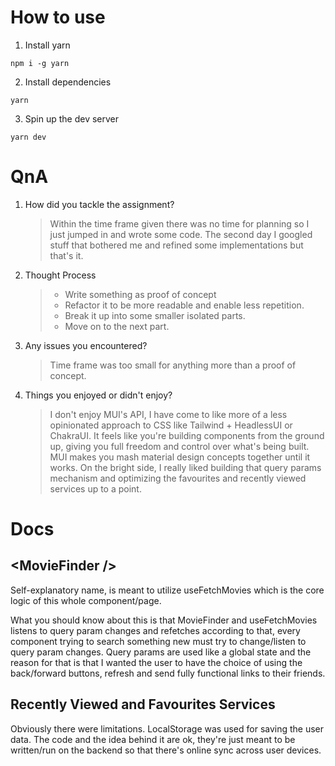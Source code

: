 # How to use

1. Install yarn

```
npm i -g yarn
```

2. Install dependencies

```
yarn
```

3. Spin up the dev server

```
yarn dev
```

# QnA

1. How did you tackle the assignment?

   > Within the time frame given there was no time for planning so I just jumped in and wrote some code. The second day I googled stuff that bothered me and refined some implementations but that's it.

2. Thought Process

   > - Write something as proof of concept
   > - Refactor it to be more readable and enable less repetition.
   > - Break it up into some smaller isolated parts.
   > - Move on to the next part.

3. Any issues you encountered?

   > Time frame was too small for anything more than a proof of concept.

4. Things you enjoyed or didn't enjoy?
   > I don't enjoy MUI's API, I have come to like more of a less opinionated approach to CSS like Tailwind + HeadlessUI or ChakraUI. It feels like you're building components from the ground up, giving you full freedom and control over what's being built. MUI makes you mash material design concepts together until it works. On the bright side, I really liked building that query params mechanism and optimizing the favourites and recently viewed services up to a point.

# Docs

## <MovieFinder \/>

Self-explanatory name, is meant to utilize useFetchMovies which is the core logic of this whole component/page.

What you should know about this is that MovieFinder and useFetchMovies listens to query param changes and refetches according to that, every component trying to search something new must try to change/listen to query param changes. Query params are used like a global state and the reason for that is that I wanted the user to have the choice of using the back/forward buttons, refresh and send fully functional links to their friends.

## Recently Viewed and Favourites Services

Obviously there were limitations. LocalStorage was used for saving the user data. The code and the idea behind it are ok, they're just meant to be written/run on the backend so that there's online sync across user devices.
